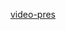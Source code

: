 [video-pres](https://user-images.githubusercontent.com/98184738/215084951-62b89133-df66-449c-beed-7a749dc0f905.gif)
